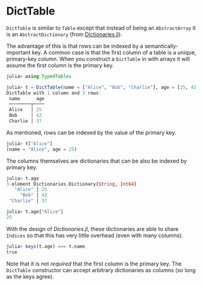 # DictTable

`DictTable` is similar to `Table` except that instead of being an `AbstractArray` it is
an `AbstractDictionary` (from [Dictionaries.jl](https://github.com/andyferris/Dictionaries.jl)).

The advantage of this is that rows can be indexed by a semantically-important key. A common
case is that the first column of a table is a unique, primary-key column. When you construct
a `DictTable` in with arrays it will assume the first column is the primary key.

```julia
julia> using TypedTables

julia> t = DictTable(name = ["Alice", "Bob", "Charlie"], age = [25, 42, 37])
DictTable with 1 column and 3 rows:
 name      age
 ────────┬────
 Alice   │ 25
 Bob     │ 42
 Charlie │ 37
```

As mentioned, rows can be indexed by the value of the primary key.

```julia
julia> t["Alice"]
(name = "Alice", age = 25)
```

The columns themselves are dictionaries that can be also be indexed by primary key.

```julia
julia> t.age
3-element Dictionaries.Dictionary{String, Int64}
   "Alice" │ 25
     "Bob" │ 42
 "Charlie" │ 37

julia> t.age["Alice"]
25
```

With the design of *Dictionaries.jl*, these dictionaries are able to share `Indices` so that
this has very little overhead (even with many columns).

```julia
julia> keys(t.age) === t.name
true
```

Note that it is not *required* that the first column is the primary key. The `DictTable`
constructor can accept arbitrary dictionaries as columns (so long as the keys agree).